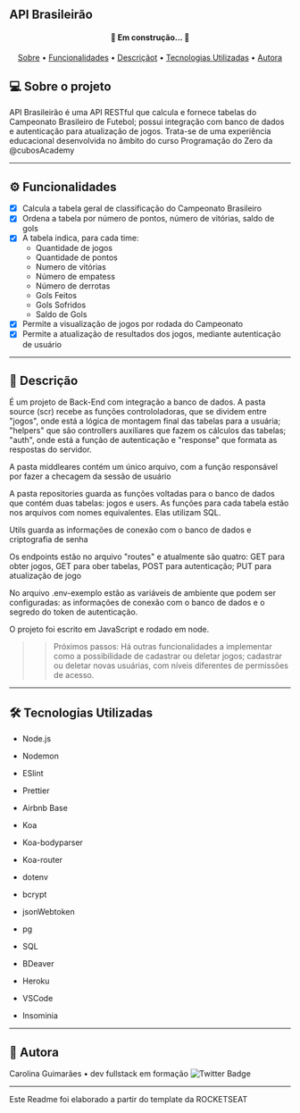 ## API Brasileirão

<h4 align="center"> 
	🚧 Em construção...  🚧
</h4>

<p align="center">
 <a href="#-sobre-o-projeto">Sobre</a> •
 <a href="#-funcionalidades">Funcionalidades</a> •
  <a href="#-descrição">Descriçãot</a> • 
 <a href="#tecnologias">Tecnologias Utilizadas</a>  • 
 <a href="#-autor">Autora</a>
</p

---

## 💻 Sobre o projeto

API Brasileirão é uma API RESTful que calcula e fornece tabelas do Campeonato Brasileiro de Futebol; possui integração com banco de dados e autenticação para atualização de jogos.
Trata-se de uma experiência educacional desenvolvida no âmbito do curso Programação do Zero da @cubosAcademy

---

## ⚙️ Funcionalidades

  - [x] Calcula a tabela geral de classificação do Campeonato Brasileiro
  - [x] Ordena a tabela por número de pontos, número de vitórias, saldo de gols
  - [x] A tabela indica, para cada time:
    - Quantidade de jogos
    - Quantidade de pontos
    - Numero de vitórias
    - Número de empatess
    - Número de derrotas
    - Gols Feitos
    - Gols Sofridos
    - Saldo de Gols
  - [x] Permite a visualização de jogos por rodada do Campeonato
  - [x] Permite a atualização de resultados dos jogos, mediante autenticação de usuário
  
---

## 🚀 Descrição

É um projeto de Back-End com integração a banco de dados.
A pasta source (scr) recebe as funções controloladoras, que se dividem entre "jogos", onde está a lógica de montagem final das tabelas para a usuária; "helpers" que são controllers auxiliares
que fazem os cálculos das tabelas; "auth", onde está a função de autenticação e "response" que formata as respostas do servidor. 

A pasta middleares contém um único arquivo, com a função responsável por fazer a checagem da sessão de usuário

A pasta repositories guarda as funções voltadas para o banco de dados que contém duas tabelas: jogos e users. As funções para cada tabela estão nos arquivos com nomes equivalentes.
Elas utilizam SQL.

Utils guarda as informações de conexão com o banco de dados e criptografia de senha

Os endpoints estão no arquivo "routes" e atualmente são quatro: GET para obter jogos, GET para ober tabelas, POST para autenticação; PUT para atualização de jogo

No arquivo .env-exemplo estão as variáveis de ambiente que podem ser configuradas: as informações de conexão com o banco de dados e o segredo do token de autenticação. 

O projeto foi escrito em JavaScript e rodado em node.

>> Próximos passos: Há outras funcionalidades a implementar como a possibilidade de cadastrar ou deletar jogos; cadastrar ou deletar novas usuárias, com níveis diferentes de permissões de acesso. 

---

## 🛠 Tecnologias Utilizadas

- Node.js
- Nodemon 
- ESlint
- Prettier 
- Airbnb Base
- Koa 
- Koa-bodyparser
- Koa-router
- dotenv
- bcrypt
- jsonWebtoken
- pg

- SQL
- BDeaver
- Heroku

- VSCode
- Insominia

---

## 🦸 Autora

Carolina Guimarães • dev fullstack em formação
![Twitter Badge](https://img.shields.io/badge/-@carolguimari-1ca0f1?style=flat-square&labelColor=1ca0f1&logo=twitter&logoColor=white&link=https://twitter.com/carolguimari)

---

Este Readme foi elaborado a partir do template da ROCKETSEAT

